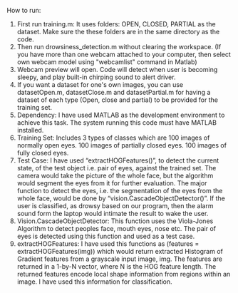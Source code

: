 How to run:
1. First run training.m:
 It uses folders: OPEN, CLOSED, PARTIAL as the dataset. Make sure the these folders are in the same directory as the code.
2. Then run drowsiness_detection.m without clearing the workspace.
(If you have more than one webcam attached to your computer, then select own webcam model using "webcamlist" command in Matlab)
3. Webcam preview will open. Code will detect when user is becoming sleepy, and play built-in chirping sound to alert driver.
4. If you want a dataset for one's own images, you can use datasetOpen.m, datasetClose.m and datasetPartial.m for having a dataset of each type (Open, close and partial) to be provided for the training set.
5. Dependency: I have used MATLAB as the development environment to achieve this task. The system running this code must have MATLAB installed.
6. Training Set:
Includes 3 types of classes which are 100 images of normally open eyes. 100 images of partially closed eyes. 100 images of fully closed eyes.
7. Test Case:
I have used “extractHOGFeatures()”, to detect the current state, of the test object i.e. pair of eyes, against the trained set. The camera would take the picture of the whole face, but the algorithm would segment the eyes from it for further evaluation. The major function to detect the eyes, i.e. the segmentation of the eyes from the whole face, would be done by “vision.CascadeObjectDetector()”. If the user is classified, as drowsy based on our program, then the alarm sound form the laptop would intimate the result to wake the user.
8. Vision.CascadeObjectDetector:
This function uses the Viola-Jones Algorithm to detect peoples face, mouth eyes, nose etc. The pair of eyes is detected using this function and used as a test case.
9. extractHOGFeatures:
I have used this functions as (features = extractHOGFeatures(img)) which would return extracted Histogram of Gradient features from a grayscale input image, img. The features are returned in a 1-by-N vector, where N is the HOG feature length. The returned features encode local shape information from regions within an image. I have used this information for classification.
